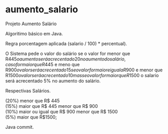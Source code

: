 # aumento_salario
Projeto Aumento Salário

Algoritimo básico em Java.

Regra porcentagem aplicada (salario / 100) * percentual).<br />

O Sistema pede o valor do salário se o valor for menor que R$445 o aumento será acrecentado 20%<br />
no aumento do salário, caso for maior que R$445 e meno que R$900 o valor será acrecentado 15% no aumento do salário,<br />
se o valor for maior e igual a R$900 e menor que R$1500 o valor será acrecentado 10% no aumento do salário,<br />
mas se o valor for maior que R$1500 o salario será acrecentado 5% no aumento do salário.

Respectivas Salários.

(20%) menor que R$ 445<br />
(15%) maior que R$ 445 menor que R$ 900<br/>
(10%) maior ou igual que R$ 900 menor que R$ 1500<br />
(5%) maior que R$1500;

 
Java commit.


